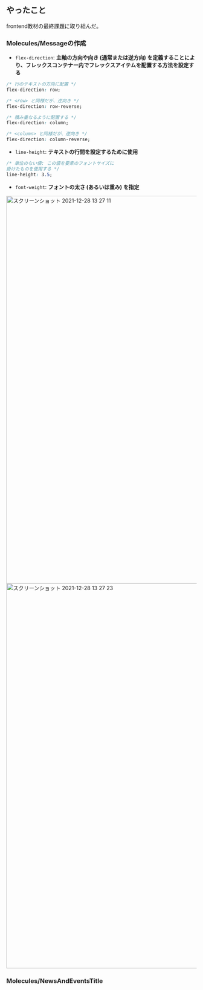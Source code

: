 ## やったこと
frontend教材の最終課題に取り組んだ。  

### Molecules/Messageの作成
- `flex-direction`: **主軸の方向や向き (通常または逆方向) を定義することにより、フレックスコンテナー内でフレックスアイテムを配置する方法を設定する**   
```css
/* 行のテキストの方向に配置 */
flex-direction: row;

/* <row> と同様だが、逆向き */
flex-direction: row-reverse;

/* 積み重なるように配置する */
flex-direction: column;

/* <column> と同様だが、逆向き */
flex-direction: column-reverse;
```
- `line-height`: **テキストの行間を設定するために使用**  
```css
/* 単位のない値: この値を要素のフォントサイズに
掛けたものを使用する */
line-height: 3.5;
```
- `font-weight`: **フォントの太さ (あるいは重み) を指定**

<img width="1023" alt="スクリーンショット 2021-12-28 13 27 11" src="https://user-images.githubusercontent.com/78260526/147528010-610d8974-b041-4d56-adfe-7a8c17df1c8d.png">

<img width="1017" alt="スクリーンショット 2021-12-28 13 27 23" src="https://user-images.githubusercontent.com/78260526/147528015-820b1d53-0871-4b6b-87c6-be95eb216925.png">


### Molecules/NewsAndEventsTitle
